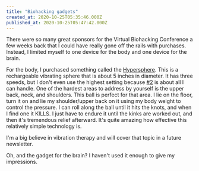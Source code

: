 ```yaml
---
title: "Biohacking gadgets"
created_at: 2020-10-25T05:35:46.000Z
published_at: 2020-10-25T05:47:42.000Z
---
```

There were so many great sponsors for the Virtual Biohacking Conference a few weeks back that I could have really gone off the rails with purchases. Instead, I limited myself to one device for the body and one device for the brain. 

For the body, I purchased something called the [Hypersphere](https://hyperice.com/hypersphere). This is a rechargeable vibrating sphere that is about 5 inches in diameter. It has three speeds, but I don't even use the highest setting because [#2](#2) is about all I can handle. One of the hardest areas to address by yourself is the upper back, neck, and shoulders. This ball is perfect for that area. I lie on the floor, turn it on and lie my shoulder/upper back on it using my body weight to control the pressure. I can roll along the ball until it hits the knots, and when I find one it KILLS. I just have to endure it until the kinks are worked out, and then it's tremendous relief afterward. It's quite amazing how effective this relatively simple technology is.

I'm a big believe in vibration therapy and will cover that topic in a future newsletter.

Oh, and the gadget for the brain? I haven't used it enough to give my impressions.
